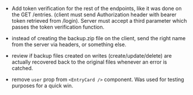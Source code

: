 - Add token verification for the rest of the endpoints, like it was done on the GET /entries. (client must send Authorization header with bearer token retrieved from /login). Server must accept a third parameter which passes the token verification function.

- instead of creating the backup.zip file on the client, send the right name from the server via headers, or something else.

- review if backup files created on writes (create/update/delete) are actually recovered back to the original files whenever an error is catched.

- remove `user` prop from `<EntryCard />` component. Was used for testing purposes for a quick win.
